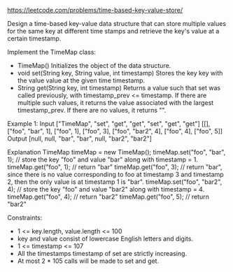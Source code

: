 https://leetcode.com/problems/time-based-key-value-store/

Design a time-based key-value data structure that can store multiple values for the same key at different time stamps and retrieve the key's value at a certain timestamp.

Implement the TimeMap class:
* TimeMap() Initializes the object of the data structure.
* void set(String key, String value, int timestamp) Stores the key key with the value value at the given time timestamp.
* String get(String key, int timestamp) Returns a value such that set was called previously, with timestamp_prev <= timestamp. If there are multiple such values, it returns the value associated with the largest timestamp_prev. If there are no values, it returns "".
 
Example 1:
Input
["TimeMap", "set", "get", "get", "set", "get", "get"]
[[], ["foo", "bar", 1], ["foo", 1], ["foo", 3], ["foo", "bar2", 4], ["foo", 4], ["foo", 5]]
Output
[null, null, "bar", "bar", null, "bar2", "bar2"]

Explanation
TimeMap timeMap = new TimeMap();
timeMap.set("foo", "bar", 1);  // store the key "foo" and value "bar" along with timestamp = 1.
timeMap.get("foo", 1);         // return "bar"
timeMap.get("foo", 3);         // return "bar", since there is no value corresponding to foo at timestamp 3 and timestamp 2, then the only value is at timestamp 1 is "bar".
timeMap.set("foo", "bar2", 4); // store the key "foo" and value "bar2" along with timestamp = 4.
timeMap.get("foo", 4);         // return "bar2"
timeMap.get("foo", 5);         // return "bar2"
 
Constraints:
* 1 <= key.length, value.length <= 100
* key and value consist of lowercase English letters and digits.
* 1 <= timestamp <= 107
* All the timestamps timestamp of set are strictly increasing.
* At most 2 * 105 calls will be made to set and get.